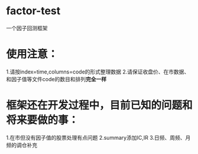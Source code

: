 # factor-test
一个因子回测框架

# 使用注意：
1.请按index=time,columns=code的形式整理数据
2.请保证收盘价、在市数据、和因子值等文件code的数目和排列**完全一样**

# 框架还在开发过程中，目前已知的问题和将来要做的事：
1.在市但没有因子值的股票处理有点问题
2.summary添加IC,IR
3.日频、周频、月频的调仓补充
